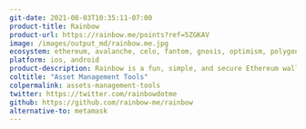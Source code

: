 ```yaml
---
git-date: 2021-08-03T10:35:11-07:00
product-title: Rainbow
product-url: https://rainbow.me/points?ref=5ZGKAV
image: /images/output_md/rainbow.me.jpg
ecosystem: ethereum, avalanche, celo, fantom, gnosis, optimism, polygon, arbitrum
platform: ios, android
product-description: Rainbow is a fun, simple, and secure Ethereum wallet that makes managing your assets a joy.
coltitle: "Asset Management Tools"
colpermalink: assets-management-tools
twitter: https://twitter.com/rainbowdotme
github: https://github.com/rainbow-me/rainbow
alternative-to: metamask
---
```

